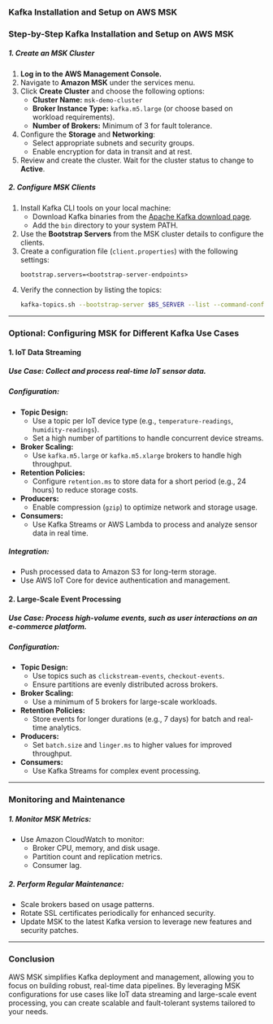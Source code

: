 ### Kafka Installation and Setup on AWS MSK

### **Step-by-Step Kafka Installation and Setup on AWS MSK**

##### **1. Create an MSK Cluster**
1. **Log in to the AWS Management Console.**
2. Navigate to **Amazon MSK** under the services menu.
3. Click **Create Cluster** and choose the following options:
   - **Cluster Name:** `msk-demo-cluster`
   - **Broker Instance Type:** `kafka.m5.large` (or choose based on workload requirements).
   - **Number of Brokers:** Minimum of 3 for fault tolerance.
4. Configure the **Storage** and **Networking**:
   - Select appropriate subnets and security groups.
   - Enable encryption for data in transit and at rest.
5. Review and create the cluster. Wait for the cluster status to change to **Active**.

##### **2. Configure MSK Clients**
1. Install Kafka CLI tools on your local machine:
   - Download Kafka binaries from the [Apache Kafka download page](https://kafka.apache.org/downloads).
   - Add the `bin` directory to your system PATH.
2. Use the **Bootstrap Servers** from the MSK cluster details to configure the clients.
3. Create a configuration file (`client.properties`) with the following settings:
   ```
   bootstrap.servers=<bootstrap-server-endpoints>
   ```
4. Verify the connection by listing the topics:
   ```bash
   kafka-topics.sh --bootstrap-server $BS_SERVER --list --command-config client.properties
   ```

---

### **Optional: Configuring MSK for Different Kafka Use Cases**

#### **1. IoT Data Streaming**

##### **Use Case:** Collect and process real-time IoT sensor data.

##### **Configuration:**
- **Topic Design:**
  - Use a topic per IoT device type (e.g., `temperature-readings`, `humidity-readings`).
  - Set a high number of partitions to handle concurrent device streams.
- **Broker Scaling:**
  - Use `kafka.m5.large` or `kafka.m5.xlarge` brokers to handle high throughput.
- **Retention Policies:**
  - Configure `retention.ms` to store data for a short period (e.g., 24 hours) to reduce storage costs.
- **Producers:**
  - Enable compression (`gzip`) to optimize network and storage usage.
- **Consumers:**
  - Use Kafka Streams or AWS Lambda to process and analyze sensor data in real time.

##### **Integration:**
- Push processed data to Amazon S3 for long-term storage.
- Use AWS IoT Core for device authentication and management.

#### **2. Large-Scale Event Processing**

##### **Use Case:** Process high-volume events, such as user interactions on an e-commerce platform.

##### **Configuration:**
- **Topic Design:**
  - Use topics such as `clickstream-events`, `checkout-events`.
  - Ensure partitions are evenly distributed across brokers.
- **Broker Scaling:**
  - Use a minimum of 5 brokers for large-scale workloads.
- **Retention Policies:**
  - Store events for longer durations (e.g., 7 days) for batch and real-time analytics.
- **Producers:**
  - Set `batch.size` and `linger.ms` to higher values for improved throughput.
- **Consumers:**
  - Use Kafka Streams for complex event processing.

---

### **Monitoring and Maintenance**

##### **1. Monitor MSK Metrics:**
- Use Amazon CloudWatch to monitor:
  - Broker CPU, memory, and disk usage.
  - Partition count and replication metrics.
  - Consumer lag.

##### **2. Perform Regular Maintenance:**
- Scale brokers based on usage patterns.
- Rotate SSL certificates periodically for enhanced security.
- Update MSK to the latest Kafka version to leverage new features and security patches.

---

### **Conclusion**
AWS MSK simplifies Kafka deployment and management, allowing you to focus on building robust, real-time data pipelines. By leveraging MSK configurations for use cases like IoT data streaming and large-scale event processing, you can create scalable and fault-tolerant systems tailored to your needs.

